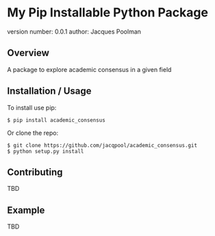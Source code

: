 My Pip Installable Python Package
===============================

version number: 0.0.1
author: Jacques Poolman

Overview
--------

A package to explore academic consensus in a given field

Installation / Usage
--------------------

To install use pip:

    $ pip install academic_consensus


Or clone the repo:

    $ git clone https://github.com/jacqpool/academic_consensus.git
    $ python setup.py install
    
Contributing
------------

TBD

Example
-------

TBD